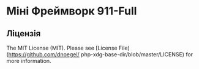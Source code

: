 # Міні Фреймворк 911-Full

## Ліцензія
The MIT License (MIT). Please see [License File) (https://github.com/dnoegel/
php-xdg-base-dir/blob/master/LICENSE) for more information. 